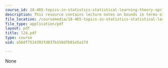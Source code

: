 ```yaml
---
course_id: 18-465-topics-in-statistics-statistical-learning-theory-spring-2007
description: This resource contains lecture notes on bounds in terms of sparsity (example).
file_location: /coursemedia/18-465-topics-in-statistics-statistical-learning-theory-spring-2007/a56df7514393fd037b158d7b81e5a17d_l24.pdf
file_type: application/pdf
layout: pdf
title: l24.pdf
type: course
uid: a56df7514393fd037b158d7b81e5a17d

---
```

None